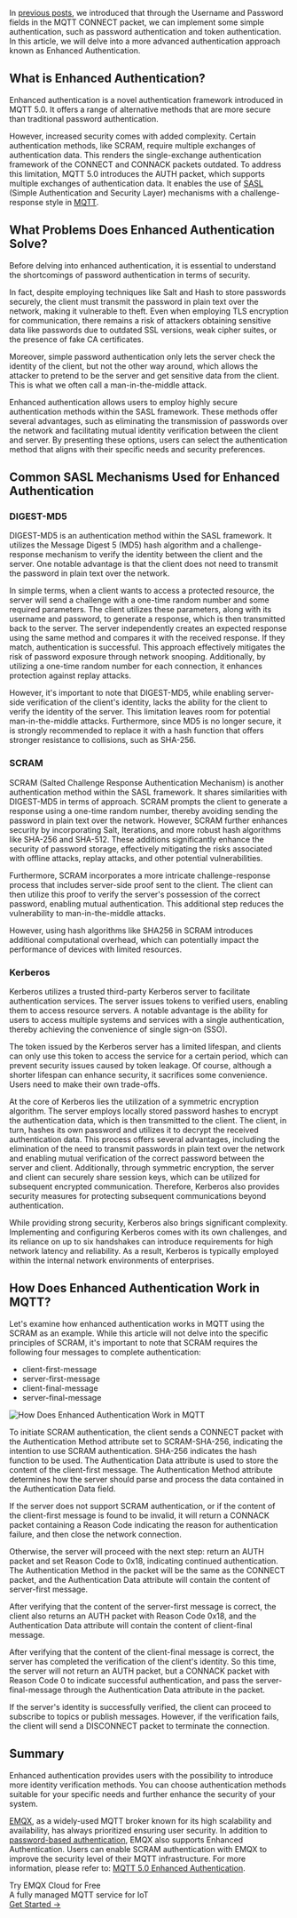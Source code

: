 In [previous posts](https://www.emqx.com/en/blog/securing-mqtt-with-username-and-password-authentication), we introduced that through the Username and Password fields in the MQTT CONNECT packet, we can implement some simple authentication, such as password authentication and token authentication. In this article, we will delve into a more advanced authentication approach known as Enhanced Authentication.

## What is Enhanced Authentication?

Enhanced authentication is a novel authentication framework introduced in MQTT 5.0. It offers a range of alternative methods that are more secure than traditional password authentication.

However, increased security comes with added complexity. Certain authentication methods, like SCRAM, require multiple exchanges of authentication data. This renders the single-exchange authentication framework of the CONNECT and CONNACK packets outdated. To address this limitation, MQTT 5.0 introduces the AUTH packet, which supports multiple exchanges of authentication data. It enables the use of [SASL](https://en.wikipedia.org/wiki/Simple_Authentication_and_Security_Layer) (Simple Authentication and Security Layer) mechanisms with a challenge-response style in [MQTT](https://www.emqx.com/en/blog/the-easiest-guide-to-getting-started-with-mqtt).

## What Problems Does Enhanced Authentication Solve?

Before delving into enhanced authentication, it is essential to understand the shortcomings of password authentication in terms of security.

In fact, despite employing techniques like Salt and Hash to store passwords securely, the client must transmit the password in plain text over the network, making it vulnerable to theft. Even when employing TLS encryption for communication, there remains a risk of attackers obtaining sensitive data like passwords due to outdated SSL versions, weak cipher suites, or the presence of fake CA certificates.

Moreover, simple password authentication only lets the server check the identity of the client, but not the other way around, which allows the attacker to pretend to be the server and get sensitive data from the client. This is what we often call a man-in-the-middle attack.

Enhanced authentication allows users to employ highly secure authentication methods within the SASL framework. These methods offer several advantages, such as eliminating the transmission of passwords over the network and facilitating mutual identity verification between the client and server. By presenting these options, users can select the authentication method that aligns with their specific needs and security preferences.

## Common SASL Mechanisms Used for Enhanced Authentication

### DIGEST-MD5

DIGEST-MD5 is an authentication method within the SASL framework. It utilizes the Message Digest 5 (MD5) hash algorithm and a challenge-response mechanism to verify the identity between the client and the server. One notable advantage is that the client does not need to transmit the password in plain text over the network.

In simple terms, when a client wants to access a protected resource, the server will send a challenge with a one-time random number and some required parameters. The client utilizes these parameters, along with its username and password, to generate a response, which is then transmitted back to the server. The server independently creates an expected response using the same method and compares it with the received response. If they match, authentication is successful. This approach effectively mitigates the risk of password exposure through network snooping. Additionally, by utilizing a one-time random number for each connection, it enhances protection against replay attacks.

However, it's important to note that DIGEST-MD5, while enabling server-side verification of the client's identity, lacks the ability for the client to verify the identity of the server. This limitation leaves room for potential man-in-the-middle attacks. Furthermore, since MD5 is no longer secure, it is strongly recommended to replace it with a hash function that offers stronger resistance to collisions, such as SHA-256.

### SCRAM

SCRAM (Salted Challenge Response Authentication Mechanism) is another authentication method within the SASL framework. It shares similarities with DIGEST-MD5 in terms of approach. SCRAM prompts the client to generate a response using a one-time random number, thereby avoiding sending the password in plain text over the network. However, SCRAM further enhances security by incorporating Salt, Iterations, and more robust hash algorithms like SHA-256 and SHA-512. These additions significantly enhance the security of password storage, effectively mitigating the risks associated with offline attacks, replay attacks, and other potential vulnerabilities.

Furthermore, SCRAM incorporates a more intricate challenge-response process that includes server-side proof sent to the client. The client can then utilize this proof to verify the server's possession of the correct password, enabling mutual authentication. This additional step reduces the vulnerability to man-in-the-middle attacks.

However, using hash algorithms like SHA256 in SCRAM introduces additional computational overhead, which can potentially impact the performance of devices with limited resources.

### Kerberos

Kerberos utilizes a trusted third-party Kerberos server to facilitate authentication services. The server issues tokens to verified users, enabling them to access resource servers. A notable advantage is the ability for users to access multiple systems and services with a single authentication, thereby achieving the convenience of single sign-on (SSO).

The token issued by the Kerberos server has a limited lifespan, and clients can only use this token to access the service for a certain period, which can prevent security issues caused by token leakage. Of course, although a shorter lifespan can enhance security, it sacrifices some convenience. Users need to make their own trade-offs.

At the core of Kerberos lies the utilization of a symmetric encryption algorithm. The server employs locally stored password hashes to encrypt the authentication data, which is then transmitted to the client. The client, in turn, hashes its own password and utilizes it to decrypt the received authentication data. This process offers several advantages, including the elimination of the need to transmit passwords in plain text over the network and enabling mutual verification of the correct password between the server and client. Additionally, through symmetric encryption, the server and client can securely share session keys, which can be utilized for subsequent encrypted communication. Therefore, Kerberos also provides security measures for protecting subsequent communications beyond authentication.

While providing strong security, Kerberos also brings significant complexity. Implementing and configuring Kerberos comes with its own challenges, and its reliance on up to six handshakes can introduce requirements for high network latency and reliability. As a result, Kerberos is typically employed within the internal network environments of enterprises.

## How Does Enhanced Authentication Work in MQTT?

Let's examine how enhanced authentication works in MQTT using the SCRAM as an example. While this article will not delve into the specific principles of SCRAM, it's important to note that SCRAM requires the following four messages to complete authentication:

- client-first-message
- server-first-message
- client-final-message
- server-final-message

![How Does Enhanced Authentication Work in MQTT](https://assets.emqx.com/images/0e5a173ff8a357054f5f57aacec41bc6.png)

To initiate SCRAM authentication, the client sends a CONNECT packet with the Authentication Method attribute set to SCRAM-SHA-256, indicating the intention to use SCRAM authentication. SHA-256 indicates the hash function to be used. The Authentication Data attribute is used to store the content of the client-first message. The Authentication Method attribute determines how the server should parse and process the data contained in the Authentication Data field.

If the server does not support SCRAM authentication, or if the content of the client-first message is found to be invalid, it will return a CONNACK packet containing a Reason Code indicating the reason for authentication failure, and then close the network connection.

Otherwise, the server will proceed with the next step: return an AUTH packet and set Reason Code to 0x18, indicating continued authentication. The Authentication Method in the packet will be the same as the CONNECT packet, and the Authentication Data attribute will contain the content of server-first message.

After verifying that the content of the server-first message is correct, the client also returns an AUTH packet with Reason Code 0x18, and the Authentication Data attribute will contain the content of client-final message.

After verifying that the content of the client-final message is correct, the server has completed the verification of the client's identity. So this time, the server will not return an AUTH packet, but a CONNACK packet with Reason Code 0 to indicate successful authentication, and pass the server-final-message through the Authentication Data attribute in the packet.

If the server's identity is successfully verified, the client can proceed to subscribe to topics or publish messages. However, if the verification fails, the client will send a DISCONNECT packet to terminate the connection.

## Summary

Enhanced authentication provides users with the possibility to introduce more identity verification methods. You can choose authentication methods suitable for your specific needs and further enhance the security of your system. 

[EMQX](https://github.com/emqx/emqx), as a widely-used MQTT broker known for its high scalability and availability, has always prioritized ensuring user security. In addition to [password-based authentication](https://docs.emqx.com/en/emqx/v5.0/access-control/authn/pwoverview.html), EMQX also supports Enhanced Authentication. Users can enable SCRAM authentication with EMQX to improve the security level of their MQTT infrastructure. For more information, please refer to: [MQTT 5.0 Enhanced Authentication](https://docs.emqx.com/en/emqx/v5.0/access-control/authn/scram.html#configure-with-dashboard).



<section class="promotion">
    <div>
        Try EMQX Cloud for Free
        <div class="is-size-14 is-text-normal has-text-weight-normal">A fully managed MQTT service for IoT</div>
    </div>
    <a href="https://accounts.emqx.com/signup?continue=https://cloud-intl.emqx.com/console/deployments/0?oper=new" class="button is-gradient px-5">Get Started →</a>
</section>

